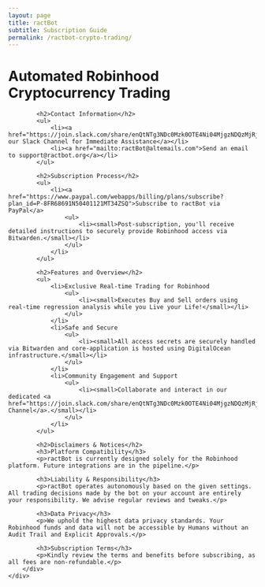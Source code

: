 ```yaml
---
layout: page
title: ractBot 
subtitle: Subscription Guide
permalink: /ractbot-crypto-trading/
---
```


<div class="container-fluid">
    <div class="row">
        <div class="col-12">
            <h1>Automated Robinhood Cryptocurrency Trading</h1>
            
            <h2>Contact Information</h2>
            <ul>
                <li><a href="https://join.slack.com/share/enQtNTg3NDc0Mzk0OTE4Ni04MjgzNDQzMjRjNDlkODE4MmJlMDE5ODU5ODM0MWYyODE0Njk2NWRiNTEzNTJlNjIxOGI3YTIzZjMwYmEwNzEx">Join our Slack Channel for Immediate Assistance</a></li>
                <li><a href="mailto:ractBot@altemails.com">Send an email to support@ractbot.org</a></li>
            </ul>

            <h2>Subscription Process</h2>
            <ul>
                <li><a href="https://www.paypal.com/webapps/billing/plans/subscribe?plan_id=P-8FR68691N50401121MT34ZSQ">Subscribe to ractBot via PayPal</a>
                    <ul>
                        <li><small>Post-subscription, you'll receive detailed instructions to securely provide Robinhood access via Bitwarden.</small></li>
                    </ul>
                </li>
            </ul>

            <h2>Features and Overview</h2>
            <ul>
                <li>Exclusive Real-time Trading for Robinhood
                    <ul>
                        <li><small>Executes Buy and Sell orders using real-time regression analysis while you Live your Life!</small></li>
                    </ul>
                </li>
                <li>Safe and Secure
                    <ul>
                        <li><small>All access secrets are securely handled via Bitwarden and core-application is hosted using DigitalOcean infrastructure.</small></li>
                    </ul>
                </li>
                <li>Community Engagement and Support
                    <ul>
                        <li><small>Collaborate and interact in our dedicated <a href="https://join.slack.com/share/enQtNTg3NDc0Mzk0OTE4Ni04MjgzNDQzMjRjNDlkODE4MmJlMDE5ODU5ODM0MWYyODE0Njk2NWRiNTEzNTJlNjIxOGI3YTIzZjMwYmEwNzEx">Slack Channel</a>.</small></li>
                    </ul>
                </li>
            </ul>

            <h2>Disclaimers & Notices</h2>
            <h3>Platform Compatibility</h3>
            <p>ractBot is currently designed solely for the Robinhood platform. Future integrations are in the pipeline.</p>

            <h3>Liability & Responsibility</h3>
            <p>ractBot operates autonomously based on the given settings. All trading decisions made by the bot on your account are entirely your responsibility. We advise regular reviews and tweaks.</p>

            <h3>Data Privacy</h3>
            <p>We uphold the highest data privacy standards. Your Robinhood funds and data will not be accessible by Humans without an Audit Trail and Explicit Approvals.</p>
            
            <h3>Subscription Terms</h3>
            <p>Kindly review the terms and benefits before subscribing, as all fees are non-refundable.</p>
        </div>
    </div>
</div>
